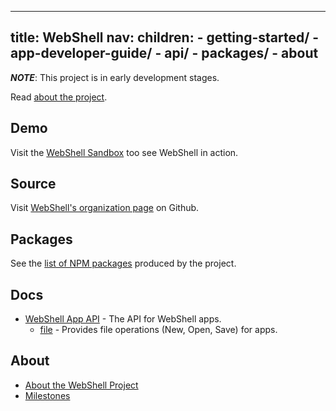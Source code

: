 ----
title: WebShell
nav: 
  children:
    - getting-started/
    - app-developer-guide/
    - api/
    - packages/
    - about
----

***NOTE***: This project is in early development stages.

Read [about the project](about).

## Demo
Visit the [WebShell Sandbox](https://websh.org/sandbox) too see WebShell in action.

## Source
Visit [WebShell's organization page](https://github.com/websh-org) on Github.

## Packages
See the [list of NPM packages](packages) produced by the project.

## Docs
* [WebShell App API](app-api) - The API for WebShell apps.
  * [file](app-api-file) - Provides file operations (New, Open, Save) for apps.

## About
* [About the WebShell Project](about)
* [Milestones](milestones)
